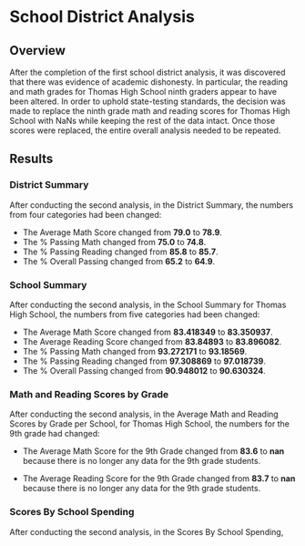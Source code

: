 # School District Analysis
## Overview
After the completion of the first school district analysis, it was discovered that there was evidence of academic dishonesty. In particular, the reading and math grades for Thomas High School ninth graders appear to have been altered. In order to uphold state-testing standards, the decision was made to replace the ninth grade math and reading scores for Thomas High School with NaNs while keeping the rest of the data intact. Once those scores were replaced, the entire overall analysis needed to be repeated. 
## Results
### District Summary
After conducting the second analysis, in the District Summary, the numbers from four categories had been changed:
- The Average Math Score changed from **79.0** to **78.9**.
- The % Passing Math changed from **75.0** to **74.8**.
- The % Passing Reading changed from **85.8** to **85.7**.
- The % Overall Passing changed from **65.2** to **64.9**.

### School Summary
After conducting the second analysis, in the School Summary for Thomas High School,  the numbers from five categories had been changed:
- The Average Math Score changed from **83.418349** to **83.350937**.
- The Average Reading Score changed from **83.84893** to **83.896082**.
- The % Passing Math changed from **93.272171** to **93.18569**.
- The % Passing Reading changed from **97.308869** to **97.018739**.
- The % Overall Passing changed from **90.948012** to **90.630324**.

### Math and Reading Scores by Grade
After conducting the second analysis, in the Average Math and Reading Scores by Grade per School, for Thomas High School, the numbers for the 9th grade had changed:
- The Average Math Score for the 9th Grade changed from **83.6** to **nan** because there is no longer any data for the 9th grade students.

- The Average Reading Score for the 9th Grade changed from **83.7** to **nan** because there is no longer any data for the 9th grade students.

### Scores By School Spending
After conducting the second analysis, in the Scores By School Spending, 

